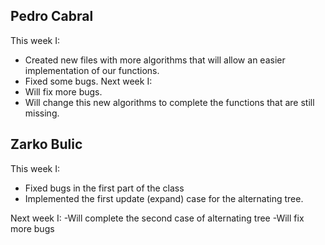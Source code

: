 ## Pedro Cabral
This week I:
 - Created new files with more algorithms that will allow an easier implementation of our functions.
 - Fixed some bugs.
Next week I:
  - Will fix more bugs.
  - Will change this new algorithms to complete the functions that are still missing.

## Zarko Bulic
This week I:
- Fixed bugs in the first part of the class
- Implemented the first update (expand) case for the alternating tree.

Next week I:
-Will complete the second case of alternating tree
-Will fix more bugs
